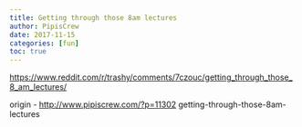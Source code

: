 ```yaml
---
title: Getting through those 8am lectures
author: PipisCrew
date: 2017-11-15
categories: [fun]
toc: true
---
```


https://www.reddit.com/r/trashy/comments/7czouc/getting_through_those_8_am_lectures/

origin - http://www.pipiscrew.com/?p=11302 getting-through-those-8am-lectures
